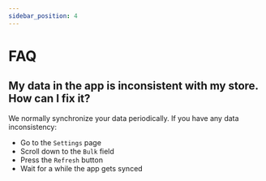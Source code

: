 ```yaml
---
sidebar_position: 4
---
```


# FAQ

## My data in the app is inconsistent with my store. How can I fix it?

We normally synchronize your data periodically. If you have any data inconsistency:

- Go to the `Settings` page
- Scroll down to the `Bulk` field
- Press the `Refresh` button
- Wait for a while the app gets synced
